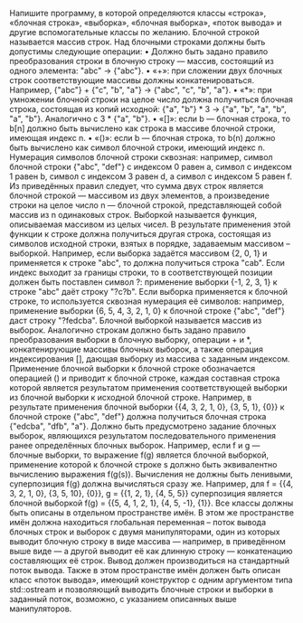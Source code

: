 Напишите программу, в которой определяются классы «строка», «блочная строка», «выборка», «блочная выборка», «поток вывода» и другие вспомогательные классы по желанию. Блочной строкой называется массив строк. Над блочными строками должны быть допустимы следующие операции:
• Должно быть задано правило преобразования строки в блочную строку — массив, состоящий из
одного элемента: "abc" → {"abc"}.
• «+»: при сложении двух блочных строк соответствующие массивы должны конкатенироваться. Например, {"abc"} + {"c", "b", "a"} → {"abc", "c", "b", "a"}.
• «*»: при умножении блочной строки на целое число должна получиться блочная строка, состоящая
из копий исходной: {"a", "b"} * 3 → {"a", "b", "a", "b", "a", "b"}. Аналогично с 3 * {"a",
"b"}.
• «[]»: если b — блочная строка, то b[n] должно быть вычислено как строка в массиве блочной
строки, имеющая индекс n.
• «()»: если b — блочная строка, то b(n) должно быть вычислено как символ блочной строки, имеющий индекс n. Нумерация символов блочной строки сквозная: например, символ блочной строки
{"abc", "def"} с индексом 0 равен a, символ с индексом 1 равен b, символ с индексом 3 равен d, а
символ с индексом 5 равен f.
Из приведённых правил следует, что сумма двух строк является блочной строкой — массивом из двух
элементов, а произведение строки на целое число n — блочной строкой, представляющей собой массив из
n одинаковых строк.
Выборкой называется функция, описываемая массивом из целых чисел. В результате применения этой
функции к строке должна получиться другая строка, состоящая из символов исходной строки, взятых
в порядке, задаваемым массивом – выборкой. Например, если выборка задаётся массивом {2, 0, 1} и
применяется к строке "abc", то должна получиться строка "cab". Если индекс выходит за границы строки,
то в соответствующей позиции должен быть поставлен символ ?: применение выборки {-1, 2, 3, 1} к
строке "abc" даёт строку "?c?b". Если выборка применяется к блочной строке, то используется сквозная
нумерация её символов: например, применение выборки {6, 5, 4, 3, 2, 1, 0} к блочной строке {"abc",
"def"} даст строку "?fedcba".
Блочной выборкой называется массив из выборок. Аналогично строкам должно быть задано правило
преобразования выборки в блочную выборку, операции + и *, конкатенирующие массивы блочных выборок, а также операция индексирования [], дающая выборку из массива с заданным индексом. Применение блочной выборки к блочной строке обозначается операцией () и приводит к блочной строке, каждая
составная строка которой является результатом применения соответствующей выборки из блочной выборки к исходной блочной строке. Например, в результате применения блочной выборки {{4, 3, 2, 1,
0}, {3, 5, 1}, {0}} к блочной строке {"abc", "def"} должна получиться блочная строка {"edcba",
"dfb", "a"}.
Должно быть предусмотрено задание блочных выборок, являющихся результатом последовательного
применения ранее определённых блочных выборок. Например, если f и g — блочные выборки, то выражение f(g) является блочной выборкой, применение которой к блочной строке s должно быть эквивалентно
вычислению выражения f(g(s)). Вычисления не должны быть ленивыми, суперпозиция f(g) должна
вычисляться сразу же. Например, для f = {{4, 3, 2, 1, 0}, {3, 5, 10}, {0}}, g = {{1, 2, 1}, {4,
5, 5}} суперпозиция является блочной выборкой f(g) = {{5, 4, 1, 2, 1}, {4, 5, -1}, {1}}.
Все классы должны быть описаны в отдельном пространстве имён. В этом же пространстве имён
должна находиться глобальная переменная – поток вывода блочных строк и выборок с двумя манипуляторами, один из которых выводит блочную строку в виде массива — например, в приведённом выше
виде — а другой выводит её как длинную строку — конкатенацию составляющих её строк. Вывод должен
производиться на стандартный поток вывода. Также в этом пространстве имён должен быть описан класс
«поток вывода», имеющий конструктор с одним аргументом типа std::ostream и позволяющий выводить
блочные строки и выборки в заданный поток, возможно, с указанием описанных выше манипуляторов.
